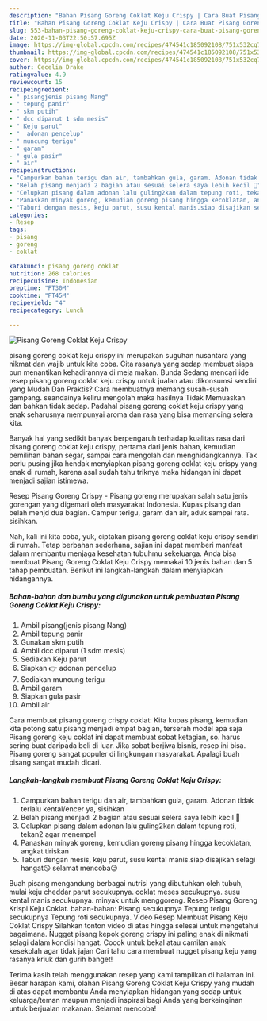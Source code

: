 ```yaml
---
description: "Bahan Pisang Goreng Coklat Keju Crispy | Cara Buat Pisang Goreng Coklat Keju Crispy Yang Lezat Sekali"
title: "Bahan Pisang Goreng Coklat Keju Crispy | Cara Buat Pisang Goreng Coklat Keju Crispy Yang Lezat Sekali"
slug: 553-bahan-pisang-goreng-coklat-keju-crispy-cara-buat-pisang-goreng-coklat-keju-crispy-yang-lezat-sekali
date: 2020-11-03T22:50:57.695Z
image: https://img-global.cpcdn.com/recipes/474541c185092108/751x532cq70/pisang-goreng-coklat-keju-crispy-foto-resep-utama.jpg
thumbnail: https://img-global.cpcdn.com/recipes/474541c185092108/751x532cq70/pisang-goreng-coklat-keju-crispy-foto-resep-utama.jpg
cover: https://img-global.cpcdn.com/recipes/474541c185092108/751x532cq70/pisang-goreng-coklat-keju-crispy-foto-resep-utama.jpg
author: Cecelia Drake
ratingvalue: 4.9
reviewcount: 15
recipeingredient:
- " pisangjenis pisang Nang"
- " tepung panir"
- " skm putih"
- " dcc diparut 1 sdm mesis"
- " Keju parut"
- "  adonan pencelup"
- " muncung terigu"
- " garam"
- " gula pasir"
- " air"
recipeinstructions:
- "Campurkan bahan terigu dan air, tambahkan gula, garam. Adonan tidak terlalu kental/encer ya, sisihkan"
- "Belah pisang menjadi 2 bagian atau sesuai selera saya lebih kecil 🤭"
- "Celupkan pisang dalam adonan lalu guling2kan dalam tepung roti, tekan2 agar menempel"
- "Panaskan minyak goreng, kemudian goreng pisang hingga kecoklatan, angkat tiriskan"
- "Taburi dengan mesis, keju parut, susu kental manis.siap disajikan selagi hangat😘 selamat mencoba😉"
categories:
- Resep
tags:
- pisang
- goreng
- coklat

katakunci: pisang goreng coklat 
nutrition: 268 calories
recipecuisine: Indonesian
preptime: "PT30M"
cooktime: "PT45M"
recipeyield: "4"
recipecategory: Lunch

---
```



![Pisang Goreng Coklat Keju Crispy](https://img-global.cpcdn.com/recipes/474541c185092108/751x532cq70/pisang-goreng-coklat-keju-crispy-foto-resep-utama.jpg)


pisang goreng coklat keju crispy ini merupakan suguhan nusantara yang nikmat dan wajib untuk kita coba. Cita rasanya yang sedap membuat siapa pun menantikan kehadirannya di meja makan.
Bunda Sedang mencari ide resep pisang goreng coklat keju crispy untuk jualan atau dikonsumsi sendiri yang Mudah Dan Praktis? Cara membuatnya memang susah-susah gampang. seandainya keliru mengolah maka hasilnya Tidak Memuaskan dan bahkan tidak sedap. Padahal pisang goreng coklat keju crispy yang enak seharusnya mempunyai aroma dan rasa yang bisa memancing selera kita.

Banyak hal yang sedikit banyak berpengaruh terhadap kualitas rasa dari pisang goreng coklat keju crispy, pertama dari jenis bahan, kemudian pemilihan bahan segar, sampai cara mengolah dan menghidangkannya. Tak perlu pusing jika hendak menyiapkan pisang goreng coklat keju crispy yang enak di rumah, karena asal sudah tahu triknya maka hidangan ini dapat menjadi sajian istimewa.

Resep Pisang Goreng Crispy - Pisang goreng merupakan salah satu jenis gorengan yang digemari oleh masyarakat Indonesia. Kupas pisang dan belah menjd dua bagian. Campur terigu, garam dan air, aduk sampai rata. sisihkan.


Nah, kali ini kita coba, yuk, ciptakan pisang goreng coklat keju crispy sendiri di rumah. Tetap berbahan sederhana, sajian ini dapat memberi manfaat dalam membantu menjaga kesehatan tubuhmu sekeluarga. Anda bisa membuat Pisang Goreng Coklat Keju Crispy memakai 10 jenis bahan dan 5 tahap pembuatan. Berikut ini langkah-langkah dalam menyiapkan hidangannya.

<!--inarticleads1-->

##### Bahan-bahan dan bumbu yang digunakan untuk pembuatan Pisang Goreng Coklat Keju Crispy:

1. Ambil  pisang(jenis pisang Nang)
1. Ambil  tepung panir
1. Gunakan  skm putih
1. Ambil  dcc diparut (1 sdm mesis)
1. Sediakan  Keju parut
1. Siapkan  👉 adonan pencelup
1. Sediakan  muncung terigu
1. Ambil  garam
1. Siapkan  gula pasir
1. Ambil  air


Cara membuat pisang goreng crispy coklat: Kita kupas pisang, kemudian kita potong satu pisang menjadi empat bagian, terserah model apa saja Pisang goreng keju coklat ini dapat membuat sobat ketagian, so. harus sering buat daripada beli di luar. Jika sobat berjiwa bisnis, resep ini bisa. Pisang goreng sangat populer di lingkungan masyarakat. Apalagi buah pisang sangat mudah dicari. 

<!--inarticleads2-->

##### Langkah-langkah membuat Pisang Goreng Coklat Keju Crispy:

1. Campurkan bahan terigu dan air, tambahkan gula, garam. Adonan tidak terlalu kental/encer ya, sisihkan
1. Belah pisang menjadi 2 bagian atau sesuai selera saya lebih kecil 🤭
1. Celupkan pisang dalam adonan lalu guling2kan dalam tepung roti, tekan2 agar menempel
1. Panaskan minyak goreng, kemudian goreng pisang hingga kecoklatan, angkat tiriskan
1. Taburi dengan mesis, keju parut, susu kental manis.siap disajikan selagi hangat😘 selamat mencoba😉


Buah pisang mengandung berbagai nutrisi yang dibutuhkan oleh tubuh, mulai keju cheddar parut secukupnya. coklat meses secukupnya. susu kental manis secukupnya. minyak untuk menggoreng. Resep Pisang Goreng Krispi Keju Coklat. bahan-bahan: Pisang secukupnya Tepung terigu secukupnya Tepung roti secukupnya. Video Resep Membuat Pisang Keju Coklat Crispy Silahkan tonton video di atas hingga selesai untuk mengetahui bagaimana. Nugget pisang kepok goreng crispy ini paling enak di nikmati selagi dalam kondisi hangat. Cocok untuk bekal atau camilan anak kesekolah agar tidak jajan Cari tahu cara membuat nugget pisang keju yang rasanya kriuk dan gurih banget! 

Terima kasih telah menggunakan resep yang kami tampilkan di halaman ini. Besar harapan kami, olahan Pisang Goreng Coklat Keju Crispy yang mudah di atas dapat membantu Anda menyiapkan hidangan yang sedap untuk keluarga/teman maupun menjadi inspirasi bagi Anda yang berkeinginan untuk berjualan makanan. Selamat mencoba!
